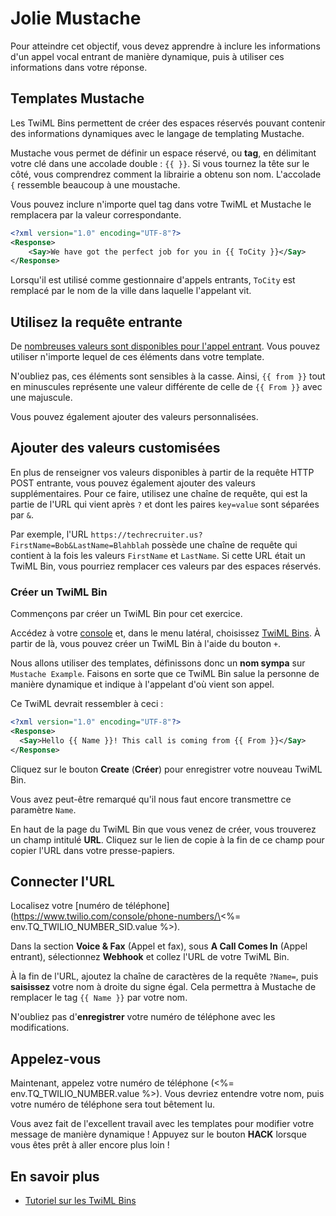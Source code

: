 # Jolie Mustache

Pour atteindre cet objectif, vous devez apprendre à inclure les informations d'un appel vocal entrant de manière dynamique, puis à utiliser ces informations dans votre réponse.

## Templates Mustache

Les TwiML Bins permettent de créer des espaces réservés pouvant contenir des informations dynamiques avec le langage de templating Mustache.

Mustache vous permet de définir un espace réservé, ou **tag**, en délimitant votre clé dans une accolade double&nbsp;: `{{ }}`. Si vous tournez la tête sur le côté, vous comprendrez comment la librairie a obtenu son nom. L'accolade `{` ressemble beaucoup à une moustache.

Vous pouvez inclure n'importe quel tag dans votre TwiML et Mustache le remplacera par la valeur correspondante.

```xml
<?xml version="1.0" encoding="UTF-8"?>
<Response>
    <Say>We have got the perfect job for you in {{ ToCity }}</Say>
</Response>
```

Lorsqu'il est utilisé comme gestionnaire d'appels entrants, `ToCity` est remplacé par le nom de la ville dans laquelle l'appelant vit.

## Utilisez la requête entrante

De [nombreuses valeurs sont disponibles pour l'appel entrant](https://www.twilio.com/docs/voice/twiml#request-parameters). Vous pouvez utiliser n'importe lequel de ces éléments dans votre template.

N'oubliez pas, ces éléments sont sensibles à la casse. Ainsi, `{{ from }}` tout en minuscules représente une valeur différente de celle de `{{ From }}` avec une majuscule.

Vous pouvez également ajouter des valeurs personnalisées.

## Ajouter des valeurs customisées

En plus de renseigner vos valeurs disponibles à partir de la requête HTTP POST entrante, vous pouvez également ajouter des valeurs supplémentaires. Pour ce faire, utilisez une chaîne de requête, qui est la partie de l'URL qui vient après `?` et dont les paires `key=value` sont séparées par `&`.

Par exemple, l'URL `https://techrecruiter.us?FirstName=Bob&LastName=Blahblah` possède une chaîne de requête qui contient à la fois les valeurs `FirstName` et `LastName`. Si cette URL était un TwiML Bin, vous pourriez remplacer ces valeurs par des espaces réservés.

### Créer un TwiML Bin

Commençons par créer un TwiML Bin pour cet exercice.

Accédez à votre [console](https://www.twilio.com/console) et, dans le menu latéral, choisissez [TwiML Bins](https://www.twilio.com/console/runtime/twiml-bins). À partir de là, vous pouvez créer un TwiML Bin à l'aide du bouton `+`.

Nous allons utiliser des templates, définissons donc un **nom sympa** sur `Mustache Example`. Faisons en sorte que ce TwiML Bin salue la personne de manière dynamique et indique à l'appelant d'où vient son appel.

Ce TwiML devrait ressembler à ceci&nbsp;:

```xml
<?xml version="1.0" encoding="UTF-8"?>
<Response>
  <Say>Hello {{ Name }}! This call is coming from {{ From }}</Say>
</Response>
```

Cliquez sur le bouton **Create** (**Créer**) pour enregistrer votre nouveau TwiML Bin.

Vous avez peut-être remarqué qu'il nous faut encore transmettre ce paramètre `Name`.

En haut de la page du TwiML Bin que vous venez de créer, vous trouverez un champ intitulé **URL**. Cliquez sur le lien de copie à la fin de ce champ pour copier l'URL dans votre presse-papiers.

## Connecter l'URL

Localisez votre \[numéro de téléphone](https://www.twilio.com/console/phone-numbers/\<%= env.TQ_TWILIO_NUMBER_SID.value %>).

Dans la section **Voice \& Fax** (Appel et fax), sous **A Call Comes In** (Appel entrant), sélectionnez **Webhook** et collez l'URL de votre TwiML Bin.

À la fin de l'URL, ajoutez la chaîne de caractères de la requête `?Name=`, puis **saisissez** votre nom à droite du signe égal. Cela permettra à Mustache de remplacer le tag `{{ Name }}` par votre nom.

N'oubliez pas d'**enregistrer** votre numéro de téléphone avec les modifications.

## Appelez-vous

Maintenant, appelez votre numéro de téléphone (\<%= env.TQ_TWILIO_NUMBER.value %>). Vous devriez entendre votre nom, puis votre numéro de téléphone sera tout bêtement lu.

Vous avez fait de l'excellent travail avec les templates pour modifier votre message de manière dynamique&nbsp;! Appuyez sur le bouton **HACK** lorsque vous êtes prêt à aller encore plus loin&nbsp;!

## En savoir plus

- [Tutoriel sur les TwiML Bins](https://www.twilio.com/docs/runtime/tutorials/twiml-bins)